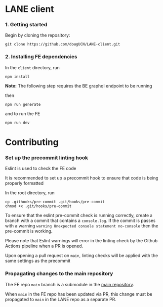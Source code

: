 # LANE client

### 1. Getting started

Begin by cloning the repository:

```
git clone https://github.com/dougUCN/LANE-client.git
```

### 2. Installing FE dependencies

In the `client` directory, run

```
npm install
```

**Note:** The following step requires the BE graphql endpoint to be running

then

```
npm run generate
```

and to run the FE

```
npm run dev
```

# Contributing

### Set up the precommit linting hook

Eslint is used to check the FE code

It is recommended to set up a precommit hook to ensure that code is being properly formatted

In the root directory, run

```
cp .githooks/pre-commit .git/hooks/pre-commit
chmod +x .git/hooks/pre-commit
```

To ensure that the eslint pre-commit check is running correctly, create a branch with a commit that contains a `console.log`. If the commit is passes with a warning `warning Unexpected console statement no-console` then the pre-commit is working.

Please note that Eslint warnings will error in the linting check by the Github Actions pipeline when a PR is opened.

Upon opening a pull request on `main`, linting checks will be applied with the same settings as the precommit

### Propagating changes to the main repository

The FE repo `main` branch is a submodule in the [main repository](https://github.com/dougUCN/LANE.git). 

When `main` in the FE repo has been updated via PR, this change must be propagated to `main` in the LANE repo as a separate PR.
